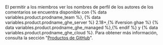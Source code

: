 El permitir a los miembros ver los nombres de perfil de los autores de los comentarios se encuentra disponible con {% data variables.product.prodname_team %}, {% data variables.product.prodname_ghe_server %} 2.18+,{% ifversion ghae %} {% data variables.product.prodname_ghe_managed %},{% endif %} y {% data variables.product.prodname_ghe_cloud %}. Para obtener más información, consulta la sección "[Productos de GitHub](/articles/githubs-products)".
